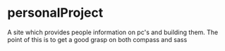 # personalProject
A site which provides people information on pc's and building them. The point of this is to get a good grasp on both compass and sass

